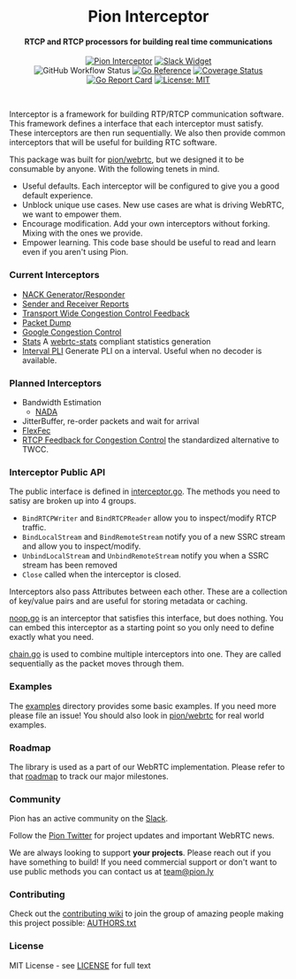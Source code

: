 <h1 align="center">
  <br>
  Pion Interceptor
  <br>
</h1>
<h4 align="center">RTCP and RTCP processors for building real time communications</h4>
<p align="center">
  <a href="https://pion.ly"><img src="https://img.shields.io/badge/pion-interceptor-gray.svg?longCache=true&colorB=brightgreen" alt="Pion Interceptor"></a>
  <a href="https://pion.ly/slack"><img src="https://img.shields.io/badge/join-us%20on%20slack-gray.svg?longCache=true&logo=slack&colorB=brightgreen" alt="Slack Widget"></a>
  <br>
  <img alt="GitHub Workflow Status" src="https://img.shields.io/github/actions/workflow/status/pion/interceptor/test.yaml">
  <a href="https://pkg.go.dev/github.com/pion/interceptor"><img src="https://pkg.go.dev/badge/github.com/pion/interceptor.svg" alt="Go Reference"></a>
  <a href="https://codecov.io/gh/pion/interceptor"><img src="https://codecov.io/gh/pion/interceptor/branch/master/graph/badge.svg" alt="Coverage Status"></a>
  <a href="https://goreportcard.com/report/github.com/pion/interceptor"><img src="https://goreportcard.com/badge/github.com/pion/interceptor" alt="Go Report Card"></a>
  <a href="LICENSE"><img src="https://img.shields.io/badge/License-MIT-yellow.svg" alt="License: MIT"></a>
</p>
<br>

Interceptor is a framework for building RTP/RTCP communication software. This framework defines
a interface that each interceptor must satisfy. These interceptors are then run sequentially. We
also then provide common interceptors that will be useful for building RTC software.

This package was built for [pion/webrtc](https://github.com/pion/webrtc), but we designed it to be consumable
by anyone. With the following tenets in mind.

* Useful defaults. Each interceptor will be configured to give you a good default experience.
* Unblock unique use cases. New use cases are what is driving WebRTC, we want to empower them.
* Encourage modification. Add your own interceptors without forking. Mixing with the ones we provide.
* Empower learning. This code base should be useful to read and learn even if you aren't using Pion.

### Current Interceptors
* [NACK Generator/Responder](https://github.com/pion/interceptor/tree/master/pkg/nack)
* [Sender and Receiver Reports](https://github.com/pion/interceptor/tree/master/pkg/report)
* [Transport Wide Congestion Control Feedback](https://github.com/pion/interceptor/tree/master/pkg/twcc)
* [Packet Dump](https://github.com/pion/interceptor/tree/master/pkg/packetdump)
* [Google Congestion Control](https://github.com/pion/interceptor/tree/master/pkg/gcc)
* [Stats](https://github.com/pion/interceptor/tree/master/pkg/stats) A [webrtc-stats](https://www.w3.org/TR/webrtc-stats/) compliant statistics generation
* [Interval PLI](https://github.com/pion/interceptor/tree/master/pkg/intervalpli) Generate PLI on a interval. Useful when no decoder is available.

### Planned Interceptors
* Bandwidth Estimation
  - [NADA](https://tools.ietf.org/html/rfc8698)
* JitterBuffer, re-order packets and wait for arrival
* [FlexFec](https://tools.ietf.org/html/draft-ietf-payload-flexible-fec-scheme-20)
* [RTCP Feedback for Congestion Control](https://datatracker.ietf.org/doc/html/rfc8888) the standardized alternative to TWCC.

### Interceptor Public API
The public interface is defined in [interceptor.go](https://github.com/pion/interceptor/blob/master/interceptor.go).
The methods you need to satisy are broken up into 4 groups.

* `BindRTCPWriter` and `BindRTCPReader` allow you to inspect/modify RTCP traffic.
* `BindLocalStream` and `BindRemoteStream` notify you of a new SSRC stream and allow you to inspect/modify.
* `UnbindLocalStream` and `UnbindRemoteStream` notify you when a SSRC stream has been removed
* `Close` called when the interceptor is closed.

Interceptors also pass Attributes between each other. These are a collection of key/value pairs and are useful for storing metadata
or caching.

[noop.go](https://github.com/pion/interceptor/blob/master/noop.go) is an interceptor that satisfies this interface, but does nothing.
You can embed this interceptor as a starting point so you only need to define exactly what you need.

[chain.go]( https://github.com/pion/interceptor/blob/master/chain.go) is used to combine multiple interceptors into one. They are called
sequentially as the packet moves through them.

### Examples
The [examples](https://github.com/pion/interceptor/blob/master/examples) directory provides some basic examples. If you need more please file an issue!
You should also look in [pion/webrtc](https://github.com/pion/webrtc) for real world examples.

### Roadmap
The library is used as a part of our WebRTC implementation. Please refer to that [roadmap](https://github.com/pion/webrtc/issues/9) to track our major milestones.

### Community
Pion has an active community on the [Slack](https://pion.ly/slack).

Follow the [Pion Twitter](https://twitter.com/_pion) for project updates and important WebRTC news.

We are always looking to support **your projects**. Please reach out if you have something to build!
If you need commercial support or don't want to use public methods you can contact us at [team@pion.ly](mailto:team@pion.ly)

### Contributing
Check out the [contributing wiki](https://github.com/pion/webrtc/wiki/Contributing) to join the group of amazing people making this project possible: [AUTHORS.txt](./AUTHORS.txt)

### License
MIT License - see [LICENSE](LICENSE) for full text
